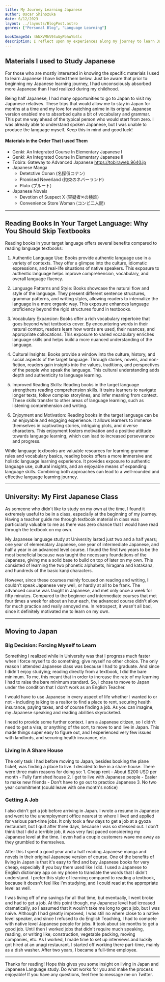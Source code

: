 ```yaml
---
title: My Journey Learning Japanese
author: Oscar Shinozuka
date: 6/12/2023
layout: ../layouts/BlogPost.astro
genres: ["Personal Blog", "Language Learning"]

bookImageId: 4hNXVMhV94uAyPbhuYb4lc
description: I reflect upon my experiences along my journey to learn Japanese, outlaying the specific materials I used to build a foundation while I took classes at University as well as expanding on what I did on my own outside of the classroom, where most of my progress was made.
---
```


## Materials I used to Study Japanese

For those who are mostly interested in knowing the specific materials I used to learn Japanese I have listed them below. Just be aware that prior to beginning my Japanese learning journey, I had unconsciously absorbed more Japanese than I had realized during my childhood. 

Being half Japanese, I had many opportunities to go to Japan to visit my Japanese relatives. These trips that would allow me to stay in Japan for months at a time and my love for watching anime in its orignal Japanese version enabled me to absorbed quite a bit of vocabulary and grammar. This put me way ahead of the typical person who would start from zero. I was already able to understand spoken Japanese, but I was unable to produce the language myself. Keep this in mind and good luck!

#### Materials in the Order That I used Them

- Genki: An Integrated Course In Elementary Japanese I
- Genki: An Integrated Course In Elementary Japanese II
- Tobira: Gateway to Advanced Japanese https://tobiraweb.9640.jp
- Japanese Manga
    - Detetctive Conan (名探偵コナン)
    - Promised Neverland (約束のネバーランド)
    - Pluto (プルート)
- Japanese Novels
    - Devotion of Suspect X (容疑者✕の検診)
    - Convenience Store Woman (コンビ二人間)

---

## Reading Books In Your Target Language: Why You Should Skip Textbooks

Reading books in your target language offers several benefits compared to reading language textbooks:

1. Authentic Language Use: Books provide authentic language use in a variety of contexts. They offer a glimpse into the culture, idiomatic expressions, and real-life situations of native speakers. This exposure to authentic language helps improve comprehension, vocabulary, and overall language fluency.

2. Language Patterns and Style: Books showcase the natural flow and style of the language. They present different sentence structures, grammar patterns, and writing styles, allowing readers to internalize the language in a more organic way. This exposure enhances language proficiency beyond the rigid structures found in textbooks.

3. Vocabulary Expansion: Books offer a rich vocabulary repertoire that goes beyond what textbooks cover. By encountering words in their natural context, readers learn how words are used, their nuances, and appropriate collocations. This exposure to varied vocabulary enriches language skills and helps build a more nuanced understanding of the language.

4. Cultural Insights: Books provide a window into the culture, history, and social aspects of the target language. Through stories, novels, and non-fiction, readers gain insights into the values, traditions, and perspectives of the people who speak the language. This cultural understanding adds depth and authenticity to language learning.

5. Improved Reading Skills: Reading books in the target language strengthens reading comprehension skills. It trains learners to navigate longer texts, follow complex storylines, and infer meaning from context. These skills transfer to other areas of language learning, such as listening comprehension and writing.

6. Enjoyment and Motivation: Reading books in the target language can be an enjoyable and engaging experience. It allows learners to immerse themselves in captivating stories, intriguing plots, and diverse characters. This enjoyment fosters motivation and a positive attitude towards language learning, which can lead to increased perseverance and progress.

While language textbooks are valuable resources for learning grammar rules and vocabulary basics, reading books offers a more immersive and holistic language learning experience. It provides exposure to authentic language use, cultural insights, and an enjoyable means of expanding language skills. Combining both approaches can lead to a well-rounded and effective language learning journey.

---

## University: My First Japanese Class

As someone who didn't like to study on my own at the time, I found it extremely useful to be in a class, especially at the beginning of my journey. Having a teacher guide me through textbook material in class was particularly valuable to me as there was zero chance that I would have read through the textbook on my own. 

My Japanese language study at University lasted just two and a half years; one year of elemenatary Japanese, one year of intermediate Japanese, and half a year in an advanced level course. I found the first two years to be the most beneficial because was taught the necessary foundations of the Japanese, giving me a solid base to build on top of later on my own. This consisted of learning the two phonetic alphabets, hiragana and katakana, and hundreds of the basic kanji characters. 

However, since these courses mainly focused on reading and writing, I couldn't speak Japanese very well, or hardly at all to be frank. The advanced course was taught in Japanese, and met only once a week for fifty minutes. Compared to the beginner and intermediate courses that met four times a week for about an hour each, the advanced course didn't allow for much practice and really annoyed me. In retrospect, it wasn't all bad, since it definitely motivated me to learn on my own.

---

## Moving to Japan 

### Big Decision: Forcing Myself to Learn

Something I realized while in University was that I progress much faster when I force myself to do something; give myself no other choice. The only reason I attended Japanese class was because I had to graduate. And since I didn't enjoy studying; reading directly from a textbook, I did the bare minimum. To me, this meant that in order to increase the rate of my learning I had to raise the bare minimum standard. So, I chose to move to Japan under the condition that I don't work as an English Teacher. 

I would have to use Japanese in every aspect of life whether I wanted to or not - including talking to a realtor to find a place to rent, securing health insurance, paying taxes, and of course finding a job. As you can imagine, my Japanese speaking and reading abilities skyrocketed. 

I need to provide some further context. I am a Japanese citizen, so I didn't need to get a visa, or anything of the sort, to move to and live in Japan. This made things super easy to figure out, and I experienced very few issues with landlords, and securing health insurance, etc. 

### Living In A Share House

The only task I had before moving to Japan, besides booking the plane ticket, was finding a place to live. I decided to live in a share house. There were three main reasons for doing so: 
    1. Cheap rent 
        - About $200 USD per month
        - Fully furnished house
    2. I get to live with Japanese people
        - Easier to make new friends
        - Don't have to go out to practice Japanese
    3. No two year commitment (could leave with one month's notice)

### Getting A Job

I also didn't get a job before arriving in Japan. I wrote a resume in Japanese and went to the unemployment office nearest to where I lived and applied for various part-time jobs. It only took a few days to get a job at a gyoza restaurant, but I quit after three days, because I was so stressed out. I don't think that I did a terrible job, it was very fast paced considering my Japanese level at the time. I even had a couple customers wave me away as they grumbled to themselves.

After this I spent a good year and a half reading Japanese manga and novels in their original Japanese version of course. One of the benefits of living in Japan is that it's easy to find and buy Japanese books for very cheap, especially if you buy them used like I did. I used a Japanese to English dictionary app on my phone to translate the words that I didn't understand. I prefer this style of learning compared to reading a textbook, because it doesn't feel like I'm studying, and I could read at the appropriate level as well. 

I was living off of my savings for all that time, but eventually, I went broke and had to get a job. At this point though, my Japanese level had icreased dramatically, so I assumed that it wouln't take me long to get a job, but I was naive. Although I had greatly improved, I was still no where close to a native level speaker, and since I refused to do English Teaching, I had to compete with native level Japanese people for jobs. It took about six months to get a good job. Until then I worked jobs that didn't require much speaking, reading, or writing like; construction, vegetable packing, moving companies, etc. As I worked, I made time to set up interviews and luckily got hired at an unagi restaurant. I started off working there part-time, mainly as a dish washer. After two years, I became a full-time employee. 

---

Thanks for reading! Hope this gives you some insight on living in Japan and Japanese Language study. Do what works for you and make the process enjoyable! If you have any questions, feel free to message me on Twitter.



